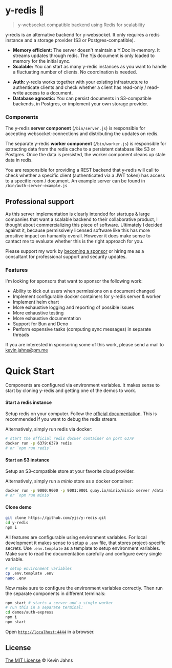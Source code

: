 
# y-redis :tophat:
> y-websocket compatible backend using Redis for scalability

y-redis is an alternative backend for y-websocket. It only requires a redis
instance and a storage provider (S3 or Postgres-compatible). 

* **Memory efficient:** The server doesn't maintain a Y.Doc in-memory. It
streams updates through redis. The Yjs document is only loaded to memory for the
initial sync. 
* **Scalable:** You can start as many y-redis instances as you want to handle
a fluctuating number of clients. No coordination is needed.
- **Auth:** y-redis works together with your existing infrastructure to
authenticate clients and check whether a client has read-only / read-write
access to a document.
- **Database agnostic:** You can persist documents in S3-compatible backends, in
Postgres, or implement your own storage provider.

### Components

The y-redis **server component** (`/bin/server.js`) is responsible for accepting
websocket-connections and distributing the updates on redis.

The separate y-redis **worker component** (`/bin/worker.js`) is responsible for
extracting data from the redis cache to a persistent database like S3 or
Postgres. Once the data is persisted, the worker component cleans up stale data
in redis.

You are responsible for providing a REST backend that y-redis will call to check
whether a specific client (authenticated via a JWT token) has access to a
specific room / document. An example server can be found in
`/bin/auth-server-example.js`

## Professional support

As this server implementation is clearly intended for startups & large companies
that want a scalable backend to their collaborative product, I thought about
commercializing this piece of software. Ultimately I decided against it, because
permissively licensed software like this has more prositive impact on humanity
overall. However it does make sense to cantact me to evaluate whether this is
the right approach for you.

Please support my work by [becoming a
sponsor](https://github.com/sponsors/dmonad) or hiring me as a consultant for
professional support and security updates.

### Features

I'm looking for sponsors that want to sponsor the following work:

- Ability to kick out users when permissions on a document changed
- Implement configurable docker containers for y-redis server & worker
- Implement helm chart
- More exhaustive logging and reporting of possible issues
- More exhaustive testing
- More exhaustive documentation
- Support for Bun and Deno
- Perform expensive tasks (computing sync messages) in separate threads

If you are interested in sponsoring some of this work, please send a mail to
<kevin.jahns@pm.me>

# Quick Start

Components are configured via environment variables. It makes sense to start by
cloning y-redis and getting one of the demos to work.

#### Start a redis instance

Setup redis on your computer. Follow the [official
documentation](https://redis.io/docs/install/install-redis/). This is
recommended if you want to debug the redis stream.

Alternatively, simply run redis via docker:

```sh
# start the official redis docker container on port 6379
docker run -p 6379:6379 redis
# or `npm run redis`
```

#### Start an S3 instance

Setup an S3-compatible store at your favorite cloud provider.

Alternatively, simply run a *minio* store as a docker container:

```sh
docker run -p 9000:9000 -p 9001:9001 quay.io/minio/minio server /data --console-address \":9001\"
# or `npm run minio`
```

#### Clone demo

```sh
git clone https://github.com/yjs/y-redis.git
cd y-redis
npm i
```

All features are configurable using environment variables. For local development
it makes sense to setup a `.env` file, that stores project-specific secrets. Use
`.env.template` as a template to setup environment variables. Make sure to read
the documentation carefully and configure every single variable.

```sh
# setup environment variables
cp .env.template .env
nano .env
```

Now make sure to configure the environment variables correctly. Then run the
separate components in different terminals:

```sh
npm start # starts a server and a single worker
# run this in a separate terminal:
cd demos/auth-express
npm i
npm start
```

Open [`http://localhost:4444`](http://localhost:4444) in a browser.

## License

[The MIT License](./LICENSE) © Kevin Jahns

